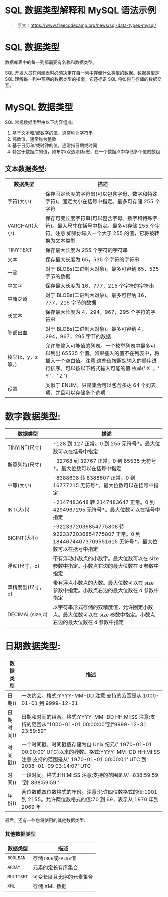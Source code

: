 # SQL 数据类型解释和 MySQL 语法示例

> 原文：<https://www.freecodecamp.org/news/sql-data-types-mysql/>

# SQL 数据类型

数据库表中的每一列都需要有名称和数据类型。

SQL 开发人员在创建表时必须决定在每一列中存储什么类型的数据。数据类型是 SQL 理解每一列中预期的数据类型的指南，它还标识 SQL 将如何与存储的数据交互。

# MySQL 数据类型

SQL 常规数据类型由以下内容组成:

1.  基于文本和/或数字的值，通常称为字符串
2.  纯数值，通常称为整数
3.  基于日历和/或时钟的值，通常指日期或时间
4.  特定于数据库的值，如布尔(双选项)标志，在一个数据点中存储多个值的数组

## 文本数据类型:

| 数据类型 | 描述 |
| --- | --- |
| 字符(大小) | 保存固定长度的字符串(可以包含字母、数字和特殊字符)。固定大小在括号中指定。最多可存储 255 个字符 |
| VARCHAR(大小) | 保存可变长度字符串(可以包含字母、数字和特殊字符)。最大尺寸在括号中指定。最多可存储 255 个字符。注意:如果你输入一个大于 255 的值，它将被转换为文本类型 |
| TINYTEXT | 保存最大长度为 255 个字符的字符串 |
| 文本 | 保存最大长度为 65，535 个字符的字符串 |
| 一滴 | 对于 BLOBs(二进制大对象)。最多可容纳 65，535 字节的数据 |
| 中文字 | 保存最大长度为 16，777，215 个字符的字符串 |
| 中庸之道 | 对于 BLOBs(二进制大对象)。最多可容纳 16，777，215 字节的数据 |
| 长文本 | 保存最大长度为 4，294，967，295 个字符的字符串 |
| 肺部出血 | 对于 BLOBs(二进制大对象)。最多可容纳 4，294，967，295 字节的数据 |
| 枚举(x，y，z 等。) | 允许您输入可能值的列表。一个枚举列表中最多可以列出 65535 个值。如果插入的值不在列表中，将插入一个空白值。注意:这些值按照您输入的顺序进行排序。可以按以下格式输入可能的值:枚举(' X '，' Y '，' Z ') |
| 设置 | 类似于 ENUM，只是集合可以包含多达 64 个列表项，并且可以存储多个选项 |

# 数字数据类型:

| 数据类型 | 描述 |
| --- | --- |
| TINYINT(尺寸) | -128 到 127 正常。0 到 255 无符号*。最大位数可以在括号中指定 |
| 斯莫列特(尺寸) | -32768 到 32767 正常。0 到 65535 无符号*。最大位数可以在括号中指定 |
| 中等(大小) | -8388608 转 8388607 正常。0 到 16777215 无符号*。最大位数可以在括号中指定 |
| INT(大小) | -2147483648 转 2147483647 正常。0 到 4294967295 无符号*。最大位数可以在括号中指定 |
| BIGINT(大小) | -9223372036854775808 转 9223372036854775807 正常。0 到 18446744073709551615 无符号*。最大位数可以在括号中指定 |
| 浮动(尺寸，d) | 带有浮动小数点的小数字。最大位数可以在 size 参数中指定。小数点右边的最大位数在 d 参数中指定 |
| 双精度型(尺寸，d) | 带有浮点小数点的大数。最大位数可以在 size 参数中指定。小数点右边的最大位数在 d 参数中指定 |
| DECIMAL(size,d) | 以字符串形式存储的双精度值，允许固定小数点。最大位数可以在 size 参数中指定。小数点右边的最大位数在 d 参数中指定 |

# 日期数据类型:

| 数据类型 | 描述 |
| --- | --- |
| 日期() | 一次约会。格式:YYYY-MM-DD 注意:支持的范围是从 1000-01-01 到 9999-12-31 |
| 日期时间() | 日期和时间的组合。格式:YYYY-MM-DD HH:MI:SS 注意:支持的范围从“1000-01-01 00:00:00”到“9999-12-31 23:59:59” |
| 时间戳() | 一个时间戳。时间戳值存储为自 Unix 纪元(' 1970-01-01 00:00:00' UTC)以来的秒数。格式:YYYY-MM-DD HH:MI:SS 注意:支持的范围是从' 1970-01-01 00:00:01' UTC 到' 2038-01-09 03:14:07' UTC |
| 时间() | 一段时间。格式:HH:MI:SS 注意:支持的范围是从'-838:59:59 '到' 838:59:59 ' |
| 年份() | 两位数或四位数格式的年份。注意:允许四位数格式的值:1901 到 2155。允许两位数格式的值:70 到 69，表示从 1970 年到 2069 年 |

最后，还有一些您将使用的其他数据类型:

### 其他数据类型

| 数据类型 | 描述 |
| --- | --- |
| `BOOLEAN` | 存储`TRUE`或`FALSE`值 |
| `ARRAY` | 元素的定长有序集合 |
| `MULTISET` | 可变长度且无序的元素集合 |
| `XML` | 存储 XML 数据 |